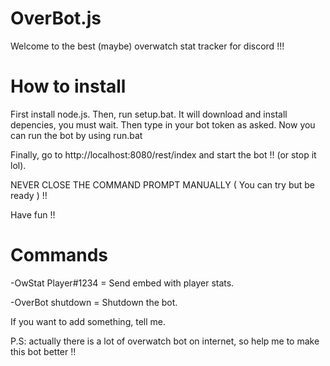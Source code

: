# OverBot.js
Welcome to the best (maybe) overwatch stat tracker for discord !!!

# How to install

First install node.js.
Then, run setup.bat. It will download and install depencies, you must wait.
Then type in your bot token as asked.
Now you can run the bot by using run.bat

Finally, go to http://localhost:8080/rest/index and start the bot !! (or stop it lol).

NEVER CLOSE THE COMMAND PROMPT MANUALLY ( You can try but be ready ) !!

Have fun !!

# Commands

-OwStat Player#1234 = Send embed with player stats.

-OverBot shutdown = Shutdown the bot.


If you want to add something, tell me. 

P.S: actually there is a lot of overwatch bot on internet, so help me to make this bot better !!
